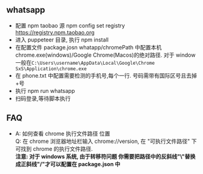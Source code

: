 ## whatsapp

- 配置 npm taobao 源 npm config set registry https://registry.npm.taobao.org
- 进入 puppeteer 目录, 执行 npm install
- 在配置文件 package.josn whatapp/chromePath 中配置本机 chrome.exe(windows)/Google Chrome(Macos)的绝对路径. 对于 window 一般在`C:\Users\username\AppData\Local\Google\Chrome SxS\Application\chrome.exe`
- 在 phone.txt 中配置需要检测的手机号,每个一行. 号码需带有国际区号且去掉+号
- 执行 npm run whatsapp
- 扫码登录,等待脚本执行

## FAQ

- A: 如何查看 chrome 执行文件路径 位置  
  Q: 在 chrome 浏览器地址栏输入 chrome://version, 在 "可执行文件路径" 下可找到 chrome 的执行文件路径.  
  **注意: 对于 windows 系统, 由于转移符问题 你需要把路径中的反斜线"\\"替换成正斜线"/"才可以配置在 package.json 中**
